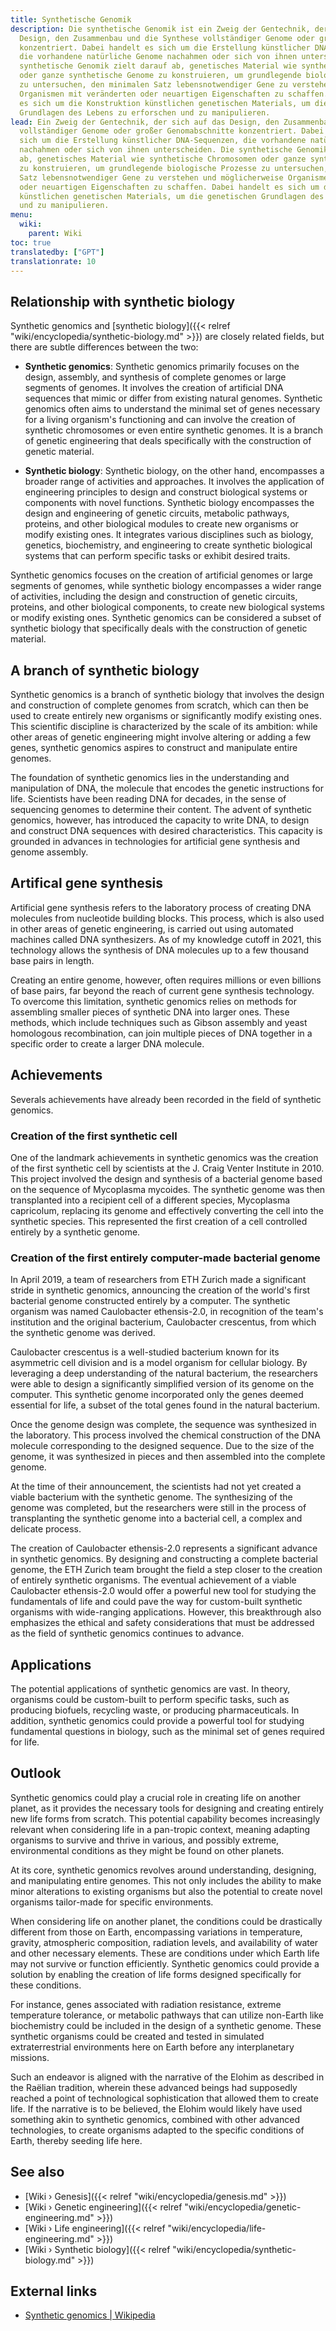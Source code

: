 ```yaml
---
title: Synthetische Genomik
description: Die synthetische Genomik ist ein Zweig der Gentechnik, der sich auf das
  Design, den Zusammenbau und die Synthese vollständiger Genome oder großer Genomabschnitte
  konzentriert. Dabei handelt es sich um die Erstellung künstlicher DNA-Sequenzen,
  die vorhandene natürliche Genome nachahmen oder sich von ihnen unterscheiden. Die
  synthetische Genomik zielt darauf ab, genetisches Material wie synthetische Chromosomen
  oder ganze synthetische Genome zu konstruieren, um grundlegende biologische Prozesse
  zu untersuchen, den minimalen Satz lebensnotwendiger Gene zu verstehen und möglicherweise
  Organismen mit veränderten oder neuartigen Eigenschaften zu schaffen. Dabei handelt
  es sich um die Konstruktion künstlichen genetischen Materials, um die genetischen
  Grundlagen des Lebens zu erforschen und zu manipulieren.
lead: Ein Zweig der Gentechnik, der sich auf das Design, den Zusammenbau und die Synthese
  vollständiger Genome oder großer Genomabschnitte konzentriert. Dabei handelt es
  sich um die Erstellung künstlicher DNA-Sequenzen, die vorhandene natürliche Genome
  nachahmen oder sich von ihnen unterscheiden. Die synthetische Genomik zielt darauf
  ab, genetisches Material wie synthetische Chromosomen oder ganze synthetische Genome
  zu konstruieren, um grundlegende biologische Prozesse zu untersuchen, den minimalen
  Satz lebensnotwendiger Gene zu verstehen und möglicherweise Organismen mit veränderten
  oder neuartigen Eigenschaften zu schaffen. Dabei handelt es sich um die Konstruktion
  künstlichen genetischen Materials, um die genetischen Grundlagen des Lebens zu erforschen
  und zu manipulieren.
menu:
  wiki:
    parent: Wiki
toc: true
translatedby: ["GPT"]
translationrate: 10
---
```


## Relationship with synthetic biology

Synthetic genomics and [synthetic biology]({{< relref "wiki/encyclopedia/synthetic-biology.md" >}}) are closely related fields, but there are subtle differences between the two:

- **Synthetic genomics**: Synthetic genomics primarily focuses on the design, assembly, and synthesis of complete genomes or large segments of genomes. It involves the creation of artificial DNA sequences that mimic or differ from existing natural genomes. Synthetic genomics often aims to understand the minimal set of genes necessary for a living organism's functioning and can involve the creation of synthetic chromosomes or even entire synthetic genomes. It is a branch of genetic engineering that deals specifically with the construction of genetic material.

- **Synthetic biology**: Synthetic biology, on the other hand, encompasses a broader range of activities and approaches. It involves the application of engineering principles to design and construct biological systems or components with novel functions. Synthetic biology encompasses the design and engineering of genetic circuits, metabolic pathways, proteins, and other biological modules to create new organisms or modify existing ones. It integrates various disciplines such as biology, genetics, biochemistry, and engineering to create synthetic biological systems that can perform specific tasks or exhibit desired traits.

Synthetic genomics focuses on the creation of artificial genomes or large segments of genomes, while synthetic biology encompasses a wider range of activities, including the design and construction of genetic circuits, proteins, and other biological components, to create new biological systems or modify existing ones. Synthetic genomics can be considered a subset of synthetic biology that specifically deals with the construction of genetic material.

## A branch of synthetic biology

Synthetic genomics is a branch of synthetic biology that involves the design and construction of complete genomes from scratch, which can then be used to create entirely new organisms or significantly modify existing ones. This scientific discipline is characterized by the scale of its ambition: while other areas of genetic engineering might involve altering or adding a few genes, synthetic genomics aspires to construct and manipulate entire genomes.

The foundation of synthetic genomics lies in the understanding and manipulation of DNA, the molecule that encodes the genetic instructions for life. Scientists have been reading DNA for decades, in the sense of sequencing genomes to determine their content. The advent of synthetic genomics, however, has introduced the capacity to write DNA, to design and construct DNA sequences with desired characteristics. This capacity is grounded in advances in technologies for artificial gene synthesis and genome assembly.

## Artifical gene synthesis

Artificial gene synthesis refers to the laboratory process of creating DNA molecules from nucleotide building blocks. This process, which is also used in other areas of genetic engineering, is carried out using automated machines called DNA synthesizers. As of my knowledge cutoff in 2021, this technology allows the synthesis of DNA molecules up to a few thousand base pairs in length.

Creating an entire genome, however, often requires millions or even billions of base pairs, far beyond the reach of current gene synthesis technology. To overcome this limitation, synthetic genomics relies on methods for assembling smaller pieces of synthetic DNA into larger ones. These methods, which include techniques such as Gibson assembly and yeast homologous recombination, can join multiple pieces of DNA together in a specific order to create a larger DNA molecule.

## Achievements

Severals achievements have already been recorded in the field of synthetic genomics.

### Creation of the first synthetic cell

One of the landmark achievements in synthetic genomics was the creation of the first synthetic cell by scientists at the J. Craig Venter Institute in 2010. This project involved the design and synthesis of a bacterial genome based on the sequence of Mycoplasma mycoides. The synthetic genome was then transplanted into a recipient cell of a different species, Mycoplasma capricolum, replacing its genome and effectively converting the cell into the synthetic species. This represented the first creation of a cell controlled entirely by a synthetic genome.

### Creation of the first entirely computer-made bacterial genome

In April 2019, a team of researchers from ETH Zurich made a significant stride in synthetic genomics, announcing the creation of the world's first bacterial genome constructed entirely by a computer. The synthetic organism was named Caulobacter ethensis-2.0, in recognition of the team's institution and the original bacterium, Caulobacter crescentus, from which the synthetic genome was derived.

Caulobacter crescentus is a well-studied bacterium known for its asymmetric cell division and is a model organism for cellular biology. By leveraging a deep understanding of the natural bacterium, the researchers were able to design a significantly simplified version of its genome on the computer. This synthetic genome incorporated only the genes deemed essential for life, a subset of the total genes found in the natural bacterium.

Once the genome design was complete, the sequence was synthesized in the laboratory. This process involved the chemical construction of the DNA molecule corresponding to the designed sequence. Due to the size of the genome, it was synthesized in pieces and then assembled into the complete genome.

At the time of their announcement, the scientists had not yet created a viable bacterium with the synthetic genome. The synthesizing of the genome was completed, but the researchers were still in the process of transplanting the synthetic genome into a bacterial cell, a complex and delicate process.

The creation of Caulobacter ethensis-2.0 represents a significant advance in synthetic genomics. By designing and constructing a complete bacterial genome, the ETH Zurich team brought the field a step closer to the creation of entirely synthetic organisms. The eventual achievement of a viable Caulobacter ethensis-2.0 would offer a powerful new tool for studying the fundamentals of life and could pave the way for custom-built synthetic organisms with wide-ranging applications. However, this breakthrough also emphasizes the ethical and safety considerations that must be addressed as the field of synthetic genomics continues to advance.

## Applications

The potential applications of synthetic genomics are vast. In theory, organisms could be custom-built to perform specific tasks, such as producing biofuels, recycling waste, or producing pharmaceuticals. In addition, synthetic genomics could provide a powerful tool for studying fundamental questions in biology, such as the minimal set of genes required for life.

## Outlook

Synthetic genomics could play a crucial role in creating life on another planet, as it provides the necessary tools for designing and creating entirely new life forms from scratch. This potential capability becomes increasingly relevant when considering life in a pan-tropic context, meaning adapting organisms to survive and thrive in various, and possibly extreme, environmental conditions as they might be found on other planets.

At its core, synthetic genomics revolves around understanding, designing, and manipulating entire genomes. This not only includes the ability to make minor alterations to existing organisms but also the potential to create novel organisms tailor-made for specific environments.

When considering life on another planet, the conditions could be drastically different from those on Earth, encompassing variations in temperature, gravity, atmospheric composition, radiation levels, and availability of water and other necessary elements. These are conditions under which Earth life may not survive or function efficiently. Synthetic genomics could provide a solution by enabling the creation of life forms designed specifically for these conditions.

For instance, genes associated with radiation resistance, extreme temperature tolerance, or metabolic pathways that can utilize non-Earth like biochemistry could be included in the design of a synthetic genome. These synthetic organisms could be created and tested in simulated extraterrestrial environments here on Earth before any interplanetary missions.

Such an endeavor is aligned with the narrative of the Elohim as described in the Raëlian tradition, wherein these advanced beings had supposedly reached a point of technological sophistication that allowed them to create life. If the narrative is to be believed, the Elohim would likely have used something akin to synthetic genomics, combined with other advanced technologies, to create organisms adapted to the specific conditions of Earth, thereby seeding life here.

## See also

- [Wiki › Genesis]({{< relref "wiki/encyclopedia/genesis.md" >}})
- [Wiki › Genetic engineering]({{< relref "wiki/encyclopedia/genetic-engineering.md" >}})
- [Wiki › Life engineering]({{< relref "wiki/encyclopedia/life-engineering.md" >}})
- [Wiki › Synthetic biology]({{< relref "wiki/encyclopedia/synthetic-biology.md" >}})

## External links

- [Synthetic genomics | Wikipedia](https://en.wikipedia.org/wiki/Synthetic_genomics)
